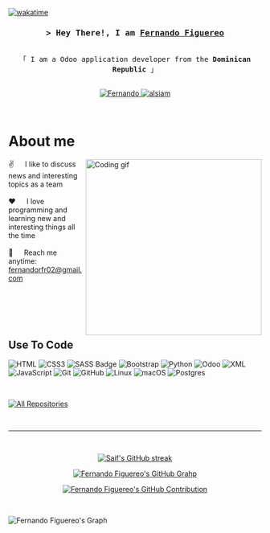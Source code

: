 
[![wakatime](https://wakatime.com/badge/user/b1054938-ab9b-4a18-9590-bc9af7dae849.svg)](https://wakatime.com/@b1054938-ab9b-4a18-9590-bc9af7dae849)

<!-- Intro  -->
<h3 align="center">
        <samp>&gt; Hey There!, I am
                <b><a target="_blank" href="https://www.linkedin.com/in/fernandorfr02//">Fernando Figuereo</a></b>
        </samp>
</h3>


<p align="center"> 
  <samp>
    <br>
    「 I am a Odoo application developer from the <b>Dominican Republic</b> 」
    <br>
    <br>
  </samp>
</p>

<p align="center">
 <a href="https://www.linkedin.com/in/fernandorfr02/" target="_blank">
  <img src="https://img.shields.io/badge/LinkedIn-0077B5?style=for-the-badge&logo=linkedin&logoColor=white" alt="Fernando"/>
 </a>
 <a href="https://instagram.com/fernanfig" target="_blank">
  <img src="https://img.shields.io/badge/Instagram-fe4164?style=for-the-badge&logo=instagram&logoColor=white" alt="alsiam" />
 </a> 
</p>
<br />

<!-- About Section -->
 # About me
 
<p>
 <img align="right" width="350" src="/assets/programmer.gif" alt="Coding gif" />
  
 ✌️ &emsp; I like to discuss news and interesting topics as a team<br/><br/>
 ❤️ &emsp; I love programming and learning new and interesting things all the time<br/><br/>
 📧 &emsp; Reach me anytime: fernandorfr02@gmail.com<br/><br/>

</p>

<br/>
<br/>
<br/>

## Use To Code

![HTML](https://img.shields.io/badge/HTML5-E34F26?style=for-the-badge&logo=html5&logoColor=white)
![CSS3](https://img.shields.io/badge/CSS3-1572B6?style=for-the-badge&logo=css3&logoColor=white)
![SASS Badge](https://img.shields.io/badge/Sass-CC6699?style=for-the-badge&logo=sass&logoColor=white)
![Bootstrap](https://img.shields.io/badge/Bootstrap-563D7C?style=for-the-badge&logo=bootstrap&logoColor=white)
![Python](https://img.shields.io/badge/python-3670A0?style=for-the-badge&logo=python&logoColor=ffdd54)
![Odoo](https://img.shields.io/badge/Odoo-9F2B68?style=for-the-badge&logo=odoo&logoColor=white)
![XML](https://img.shields.io/badge/Xml-593D88?style=for-the-badge&logo=xml&logoColor=white)
![JavaScript](https://img.shields.io/badge/javascript-%23323330.svg?style=for-the-badge&logo=javascript&logoColor=%23F7DF1E)
![Git](https://img.shields.io/badge/Git-F05032?style=for-the-badge&logo=git&logoColor=white)
![GitHub](https://img.shields.io/badge/github-%23121011.svg?style=for-the-badge&logo=github&logoColor=white)
![Linux](https://img.shields.io/badge/Linux-FCC624?style=for-the-badge&logo=linux&logoColor=black)
![macOS](https://img.shields.io/badge/mac%20os-000000?style=for-the-badge&logo=macos&logoColor=F0F0F0)
![Postgres](https://img.shields.io/badge/postgres-%23316192.svg?style=for-the-badge&logo=postgresql&logoColor=white)

<br/>

<p align="left">
  <a href="https://github.com/fernandorfr02?tab=repositories" target="_blank"><img alt="All Repositories" title="All Repositories" src="https://img.shields.io/badge/-All%20Repos-2962FF?style=for-the-badge&logo=koding&logoColor=white"/></a>
</p>

<br/>
<hr/>
<br/>

<p align="center">
  <a href="https://github.com/fernandorfr02">
    <img src="https://github-readme-streak-stats.herokuapp.com/?user=alsiam&theme=radical&border=7F3FBF&background=0D1117" alt="Saif's GitHub streak"/>
  </a>
</p>

<p align="center">
  <a href="https://github.com/fernandorfr02">
    <img src="https://github-profile-summary-cards.vercel.app/api/cards/profile-details?username=fernandorfr02&theme=radical&show_icons=true" alt="Fernando Figuereo's GitHub Grahp"/>
  </a>
</p>

<p align="center">
 
</p>

<p align="center">
<a href="https://github.com/fernandorfr02">
<img src="https://github-readme-stats-mu-nine.vercel.app/api?username=FernandoRFR02&theme=radical&show_icons=true" alt="Fernando Figuereo's GitHub Contribution"/>
</a></p>
<!---<p align="center">
<a href="https://github.com/fernandorfr02"><img alt="Fernando Figuereo's Top Languages" src="https://denvercoder1-github-readme-stats.vercel.app/api/top-langs/?username=fernandorfr02&langs_count=8&layout=compact&theme=react&border_color=7F3FBF&bg_color=0D1117&title_color=F85D7F&icon_color=F8D866" height="192px" width="49.5%"/></a>
</a></p>--->

<br/>

![Fernando Figuereo's Graph](https://github-readme-activity-graph.vercel.app/graph?username=fernandorfr02&custom_title=Fernando%20Figuereo%27s%20GitHub%20Activity%20Graph&bg_color=0D1117&color=7F3FBF&line=7F3FBF&point=7F3FBF&area_color=FFFFFF&title_color=FFFFFF&area=true
)




